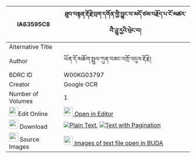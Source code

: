 |IA63595C8|ཐུབ་བསྟན་རྡོ་རྗེ་བྲག་དགོན་གྱི་བྱུང་བ་མདོ་ཙམ་བརྗོད་པ་ངོ་མཚར་བཻ་ཌཱུ་རྱའི་ཕྲེང་བ། 
| --- | --- 
|Alternative Title |
|Author| ཡོན་དོ་མཆོག་སྤྲུལ་ཀུན་བཟང་འགྲོ་འདུལ་རྡོ་རྗེ།
|BDRC ID | W00KG03797
|Creator | Google OCR
|Number of Volumes| 1
|<img width="25" src="https://img.icons8.com/color/25/000000/edit-property.png">Edit Online| [<img width="25" src="https://avatars.githubusercontent.com/u/45091458?s=200&v=4"> Open in Editor](http://editor.openpecha.org/IA63595C8)
|<img width="25" src="https://img.icons8.com/fluent/48/000000/download-2.png"/>  Download | [![](https://img.icons8.com/color/20/000000/txt.png)Plain Text](https://github.com/Openpecha/IA63595C8/releases/download/v1/tubten_dorje_drak_gon_gyi_jung_plain_IA63595C8.zip), [![](https://img.icons8.com/color/20/000000/txt.png)Text with Pagination](https://github.com/Openpecha/IA63595C8/releases/download/v1/tubten_dorje_drak_gon_gyi_jung_pages_IA63595C8.zip)
|<img width="25" src="https://img.icons8.com/plasticine/100/000000/pictures-folder.png"/>  Source Images | [<img width="25" src="https://library.bdrc.io/icons/BUDA-small.svg"> Images of text file open in BUDA](https://library.bdrc.io/show/bdr:W00KG03797)